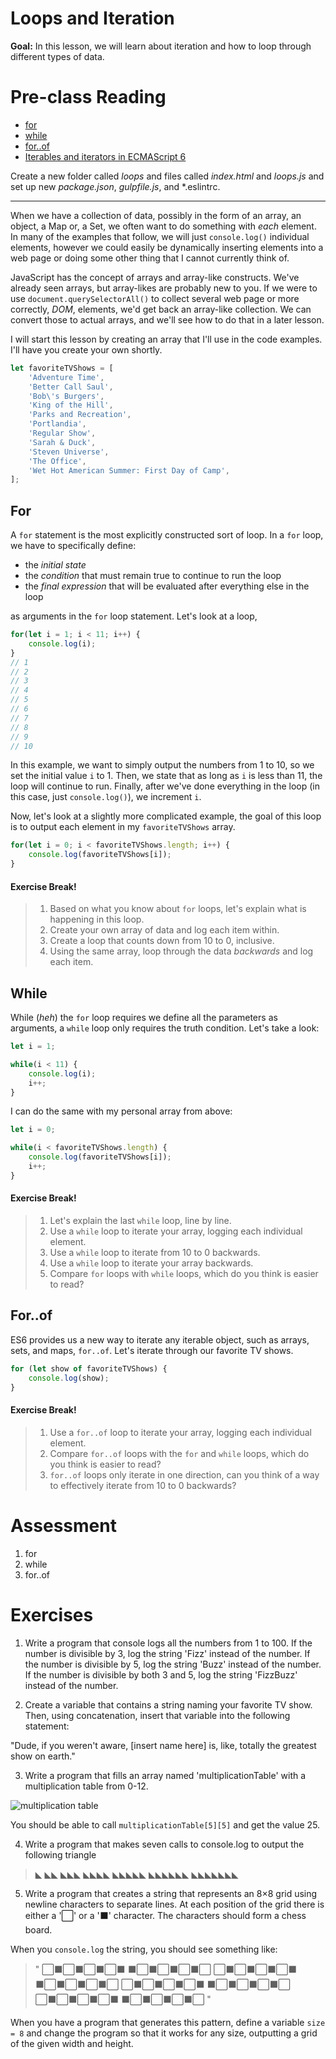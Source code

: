 # Loops and Iteration

**Goal:** In this lesson, we will learn about iteration and how to loop through different types of data.

# Pre-class Reading

* [for](https://developer.mozilla.org/en-US/docs/Web/JavaScript/Reference/Statements/for)
* [while](https://developer.mozilla.org/en-US/docs/Web/JavaScript/Reference/Statements/while)
* [for..of](https://developer.mozilla.org/en-US/docs/Web/JavaScript/Reference/Statements/for...of)
* [Iterables and iterators in ECMAScript 6](http://www.2ality.com/2015/02/es6-iteration.html)

Create a new folder called *loops* and files called *index.html* and *loops.js* and set up new *package.json*, *gulpfile.js*, and *.eslintrc.

---

When we have a collection of data, possibly in the form of an array, an object, a Map or, a Set, we often want to do something with *each* element. In many of the examples that follow, we will just `console.log()` individual elements, however we could easily be dynamically inserting elements into a web page or doing some other thing that I cannot currently think of.

JavaScript has the concept of arrays and array-like constructs. We've already seen arrays, but array-likes are probably new to you. If we were to use `document.querySelectorAll()` to collect several web page or more correctly, *DOM*, elements, we'd get back an array-like collection. We can convert those to actual arrays, and we'll see how to do that in a later lesson.

I will start this lesson by creating an array that I'll use in the code examples. I'll have you create your own shortly.

```javascript
let favoriteTVShows = [
    'Adventure Time',
    'Better Call Saul',
    'Bob\'s Burgers',
    'King of the Hill',
    'Parks and Recreation',
    'Portlandia',
    'Regular Show',
    'Sarah & Duck',
    'Steven Universe',
    'The Office',
    'Wet Hot American Summer: First Day of Camp',
];
```

## For

A `for` statement is the most explicitly constructed sort of loop. In a `for` loop, we have to specifically define:

- the *initial state*
- the *condition* that must remain true to continue to run the loop
- the *final expression* that will be evaluated after everything else in the loop

as arguments in the `for` loop statement. Let's look at a loop,

```javascript
for(let i = 1; i < 11; i++) {
    console.log(i);
}
// 1
// 2
// 3
// 4
// 5
// 6
// 7
// 8
// 9
// 10
```

In this example, we want to simply output the numbers from 1 to 10, so we set the initial value `i` to 1. Then, we state that as long as `i` is less than 11, the loop will continue to run. Finally, after we've done everything in the loop (in this case, just `console.log()`), we increment `i`.

Now, let's look at a slightly more complicated example, the goal of this loop is to output each element in my `favoriteTVShows` array.

```javascript
for(let i = 0; i < favoriteTVShows.length; i++) {
    console.log(favoriteTVShows[i]);
}
```

#### Exercise Break!

> 1. Based on what you know about `for` loops, let's explain what is happening in this loop.
> 1. Create your own array of data and log each item within.
> 1. Create a loop that counts down from 10 to 0, inclusive.
> 1. Using the same array, loop through the data *backwards* and log each item.

## While

While (*heh*) the `for` loop requires we define all the parameters as arguments, a `while` loop only requires the truth condition. Let's take a look:

```javascript
let i = 1;

while(i < 11) {
    console.log(i);
    i++;
}
```

I can do the same with my personal array from above:

```javascript
let i = 0;

while(i < favoriteTVShows.length) {
    console.log(favoriteTVShows[i]);
    i++;
}
```

#### Exercise Break!

> 1. Let's explain the last `while` loop, line by line.
> 1. Use a `while` loop to iterate your array, logging each individual element.
> 1. Use a `while` loop to iterate from 10 to 0 backwards.
> 1. Use a `while` loop to iterate your array backwards.
> 1. Compare `for` loops with `while` loops, which do you think is easier to read?

## For..of

ES6 provides us a new way to iterate any iterable object, such as arrays, sets, and maps, `for..of`. Let's iterate through our favorite TV shows.

```javascript
for (let show of favoriteTVShows) {
    console.log(show);
}
```

#### Exercise Break!

> 1. Use a `for..of` loop to iterate your array, logging each individual element.
> 1. Compare `for..of` loops with the `for` and `while` loops, which do you think is easier to read?
> 1. `for..of` loops only iterate in one direction, can you think of a way to effectively iterate from 10 to 0 backwards?

# Assessment

1. for
1. while
1. for..of

# Exercises

1) Write a program that console logs all the numbers from 1 to 100. If the number is divisible by 3, log the string 'Fizz' instead of the number. If the number is divisible by 5, log the string 'Buzz' instead of the number. If the number is divisible by both 3 and 5, log the string 'FizzBuzz'  instead of the number.

2) Create a variable that contains a string naming your favorite TV show. Then, using concatenation, insert that variable into the following statement:

"Dude, if you weren't aware, [insert name here] is, like, totally the greatest show on earth."

3) Write a program that fills an array named 'multiplicationTable' with a multiplication table from 0-12.

![multiplication table](http://www.happalmer.com/MM%20Images/Table.jpg)

You should be able to call `multiplicationTable[5][5]` and get the value 25.

4) Write a program that makes seven calls to console.log to output the following triangle

> ◣
> ◣◣
> ◣◣◣
> ◣◣◣◣
> ◣◣◣◣◣
> ◣◣◣◣◣◣
> ◣◣◣◣◣◣◣

5) Write a program that creates a string that represents an 8×8 grid using newline characters to separate lines. At each position of the grid there is either a '⬜' or a '⬛' character. The characters should form a chess board.

When you `console.log` the string, you should see something like: 

> "
> ⬜⬛⬜⬛⬜⬛⬜⬛
> ⬛⬜⬛⬜⬛⬜⬛⬜
> ⬜⬛⬜⬛⬜⬛⬜⬛
> ⬛⬜⬛⬜⬛⬜⬛⬜
> ⬜⬛⬜⬛⬜⬛⬜⬛
> ⬛⬜⬛⬜⬛⬜⬛⬜
> ⬜⬛⬜⬛⬜⬛⬜⬛
> ⬛⬜⬛⬜⬛⬜⬛⬜
> "

When you have a program that generates this pattern, define a variable `size = 8` and change the program so that it works for any size, outputting a grid of the given width and height.
